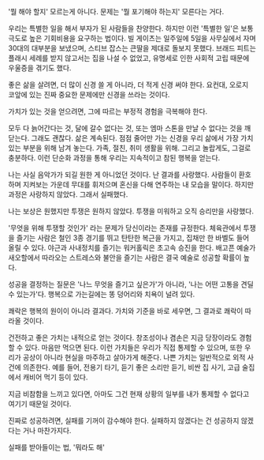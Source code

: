 '뭘 해야 할지' 모르는게 아니다.
문제는 '뭘 포기해야 하는지' 모른다는 거다.

우리는 특별한 일을 해서 부자가 된 사람들을 찬양한다.
하지만 이런 '특별한 일'은 보통 극도로 높은 기회비용을 요구하는 법이다.
빌 게이츠는 일주일에 5일을 사무실에서 자며 30대의 대부분을 보냈으며,
스티브 잡스는 큰딸을 제대로 돌보지 못했다.
브래드 피트는 플래시 세례를 받지 않고서는 집을 나설 수 없었고,
유명세로 인한 사회적 고립 때문에 우울증을 겪기도 했다.

좋은 삶을 살려면, 더 많이 신경 쓸 게 아니라, 더 적게 신경 써야 한다.
요컨대, 오로지 코앞에 있는 진짜 중요한 문제에만 신경을 쓰라는 것이다.

가치가 있는 것을 얻으려면, 그에 따르는 부정적 경험을 극복해야 한다.

모두 다 늙어간다는 것, 달에 갈수 없다는 것, 또는 엠마 스톤을 만날 수 없다는 것을 깨닫는다.
그래도 괜찮다. 삶은 계속된다. 점점 줄어만 가는 신경을 우리 삶에서 가장 가치 있는 부분을 위해
남겨 놓는다. 가족, 절친, 취미 생활을 위해. 그리고 놀랍게도, 그걸로 충분하다.
이런 단순화 과정을 통해 우리는 지속적이고 참된 행복을 얻는다.

나는 사실 음악가가 되길 원한 게 아니었던 것이다.
난 결과를 사랑했다. 사람들이 환호하며 지켜보는 가운데 무대를 휘저으며 혼신을 다해 연주하는
내 모습을 말이다. 하지만 과정은 사랑하지 않았다. 그래서 실패했다.

나는 보상은 원했지만 투쟁은 원하지 않았다. 투쟁을 미워하고 오직 승리만을 사랑했다.

'무엇을 위해 투쟁할 것인가' 라는 문제가 당신이라는 존재를 규정한다. 체육관에서 투쟁을 즐기는 사람은
철인 3종 경기를 뛰고 탄탄한 복근을 가지고, 집채만 한 바벨도 들어 올릴 수 있다. 야근과 사내정치를 즐기는
워커홀릭은 초고속 승진을 한다. 배고픈 예술가 새오할에서 따라오는 스트레스와 불안을 즐기는 사람은 결국 예술로
성공할 확률이 높다.

성공을 결정하는 질문은 '나느 무엇을 즐기고 싶은가'가 아니라, '나는 어떤 고통을 견딜 수 있는가'다.
행복으로 가는길에는 똥 덩어리와 치욕이 널려 있다.

쾌락은 행복의 원이이 아니라 결과다. 가치와 기준을 바로 세우면, 그 결과로 쾌락이 따라올 것이다.

건전하고 좋은 가치는 내적으로 얻는 것이다.
창조성이나 겸손은 지금 당장이라도 경험할 수 있다. 마음만 먹으면 된다.
이런 가치들은 우리가 직접 통제할 수 있으며, 또한 우리가 공상이 아니라 현실을 마주하고 살아가게 해준다.
나쁜 가치는 일반적으로 외적 사건에 의존한다. 예를 들어, 전용기 타기, 듣기 좋은 소리만 듣기,
비싼 집 사기, 고급 술집에서 캐비어 먹기 등이 있다.

지금 비참함을 느끼고 있다면, 아마도 그건 현재 상황의 일부를 내가 통제할 수 없다고 여기기 때문일 것이다.

진짜로 성공하려면, 실패를 기꺼이 감수해야 한다.
실패하지 않겠다는 건 성공하지 않겠다는 거나 마찬가지다.

실패를 받아들이는 법, '뭐라도 해'
